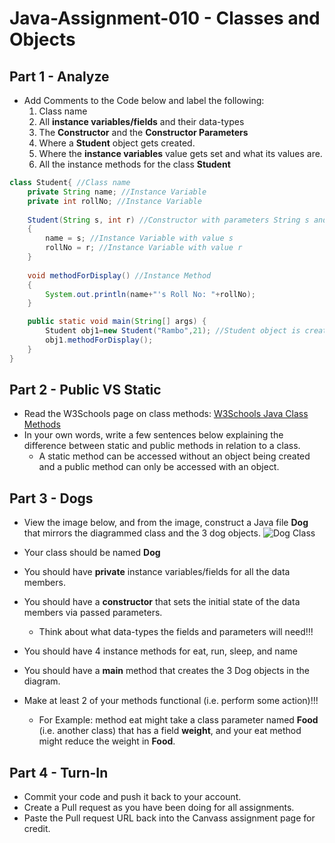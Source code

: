 # Java-Assignment-010 - Classes and Objects

## Part 1 - Analyze
* Add Comments to the Code below and label the following:
  1. Class name
  2. All **instance variables/fields** and their data-types
  3. The **Constructor** and the **Constructor Parameters**
  4. Where a **Student** object gets created.
  5. Where the **instance variables** value gets set and what its values are.
  6. All the instance methods for the class **Student**

```java
class Student{ //Class name
    private String name; //Instance Variable
    private int rollNo; //Instance Variable
   
    Student(String s, int r) //Constructor with parameters String s and int r
    {
   	    name = s; //Instance Variable with value s
   	    rollNo = r; //Instance Variable with value r
    }
   
    void methodForDisplay() //Instance Method
    {
        System.out.println(name+"'s Roll No: "+rollNo);
    }

    public static void main(String[] args) {
        Student obj1=new Student("Rambo",21); //Student object is created
        obj1.methodForDisplay();
    }
}
```

## Part 2 - Public VS Static

* Read the W3Schools page on class methods: [W3Schools Java Class Methods](https://www.w3schools.com/java/java_class_methods.asp)
* In your own words, write a few sentences below explaining the difference between static and public methods in relation to a class.
  * A static method can be accessed without an object being created and a public method can only be accessed with an object.
## Part 3 - Dogs

* View the image below, and from the image, construct a Java file **Dog** that mirrors the diagrammed class and the 3 dog objects.
![Dog Class](images/ClassVSObject.png)

* Your class should be named **Dog**
* You should have **private** instance variables/fields for all the data members.
* You should have a **constructor** that sets the initial state of the data members via passed parameters.
    * Think about what data-types the fields and parameters will need!!!
* You should have 4 instance methods for eat, run, sleep, and name
* You should have a **main** method that creates the 3 Dog objects in the diagram.
* Make at least 2 of your methods functional (i.e. perform some action)!!!
    * For Example: method eat might take a class parameter named **Food** (i.e. another class) that has a field **weight**, and your eat method might reduce the weight in **Food**.

## Part 4 - Turn-In

* Commit your code and push it back to your account.
* Create a Pull request as you have been doing for all assignments.
* Paste the Pull request URL back into the Canvass assignment page for credit.
